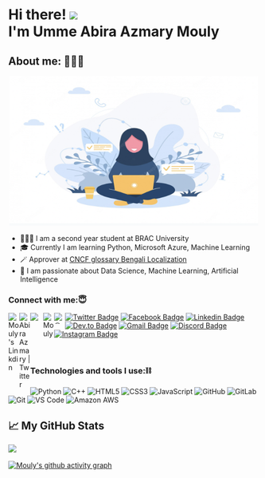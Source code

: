  <h1>Hi there! <img src="https://user-images.githubusercontent.com/42378118/110234147-e3259600-7f4e-11eb-95be-0c4047144dea.gif" width="30"><br>
 I'm Umme Abira Azmary Mouly </h1> 

<h2> About me: 👩🏻‍💻 </h2>

<div align="center">
<img src="https://github.com/Mouly22/Mouly22/blob/main/Screenshot%202022-05-15%20at%201.23.31%20AM.png" alt="Computer and girl" style="align: center;width:500px;height:300px;">
</div>

- 💁🏻‍♀️ I am a second year student at BRAC University
- 🎓 Currently I am learning Python, Microsoft Azure, Machine Learning
- 🪄 Approver at [CNCF glossary Bengali Localization](https://github.com/cncf/glossary/tree/dev-bn)
- 🚀 I am passionate about Data Science, Machine Learning, Artificial Intelligence


### Connect with me:😇

<a href="https://www.linkedin.com/in/umme-abira-azmary-68404a1bb/">
  <img align="left" alt="Mouly's Linkdin" width="22px" src="https://cdn.jsdelivr.net/npm/simple-icons@v3/icons/linkedin.svg" />
</a>
<a href="https://twitter.com/AbiraAzmary">
  <img align="left" alt="AbiraAzmary | Twitter" width="22px" src="https://cdn.jsdelivr.net/npm/simple-icons@v3/icons/twitter.svg" />
</a>
<a href="Mail to: abiraazmary22@gmail.com ">
  <img align="left" width="26px" src="https://cdn.jsdelivr.net/npm/simple-icons@v3/icons/gmail.svg" />
</a>
<a href="https://discord.com/channels/@me">
  <img align="left" alt="Mouly" width="22px" src="https://cdn.jsdelivr.net/npm/simple-icons@v3/icons/discord.svg" />
</a>
<a href="https://dev.to/mouly22" target="blank"><img align="left" src="https://cdn.jsdelivr.net/npm/simple-icons@3.0.1/icons/medium.svg" alt="@abiraazmary22" height="22" width="22" /></a>


[![Twitter Badge](https://img.shields.io/badge/-AbiraaMouly-blue?style=plastic&logo=Twitter&logoColor=white&link=https://twitter.com/AbiraaMouly/)](https://twitter.com/AbiraaMouly/)
[![Facebook Badge](https://img.shields.io/badge/-Umme_Abira_Azmary-blue?style=plastic&logo=Facebook&logoColor=white&link=https://https://www.facebook.com/profile.php?id=100007779378903/)](https://https://www.facebook.com/profile.php?id=100007779378903/)
[![Linkedin Badge](https://img.shields.io/badge/--blue?style=plastic&logo=Linkedin&logoColor=white&link=https://www.linkedin.com/in/abiraazmary/)](https://www.linkedin.com/in/moshfiqrony/)
[![Dev.to Badge](https://img.shields.io/badge/-@abiraazmary22-black?style=plastic&labelColor=000000&logo=DEV.to&link=https://dev.to/mouly22/)](https://medium.com/@abiraazmary22)
[![Gmail Badge](https://img.shields.io/badge/-abiraazmary22@gmail.com-c14438?style=plastic&logo=Gmail&logoColor=white&link=mailto:abiraazmary22@gmail.com)](mailto:abiraazmary22@gmail.com)
[![Discord Badge](https://img.shields.io/badge/-Mouly#4276-purple?style=plastic&logo=Discord&logoColor=white&link=https://discord.com/channels/@me/)](https://discord.com/channels/@me)
[![Instagram Badge](https://img.shields.io/badge/-_abiraazmary_-pink?style=plastic&logo=instagram&logoColor=white&link=https://www.instagram.com/_abiraazmary_//)](https://www.instagram.com/_abiraazmary_/)

<br>

### Technologies and tools I use:⛓
![Python](https://img.shields.io/badge/-Python-8fcfd1?style=plastic&logo=Python)
![C++](https://img.shields.io/badge/-C++-00599C?style=plastic&logo=c)
![HTML5](https://img.shields.io/badge/-HTML5-E34F26?style=plastic&logo=html5&logoColor=white)
![CSS3](https://img.shields.io/badge/-CSS3-1572B6?style=plastic&logo=css3)
![JavaScript](https://img.shields.io/badge/-JavaScript-black?style=plastic&logo=javascript)
![GitHub](https://img.shields.io/badge/-GitHub-181717?style=plastic&logo=github)
![GitLab](https://img.shields.io/badge/-GitLab-FCA121?style=plastic&logo=gitlab)
![Git](https://img.shields.io/badge/-Git-black?style=plastic&logo=git)
![VS Code](https://img.shields.io/badge/-VS%20Code-007ACC?style=plastic&logo=visual-studio-code)
![Amazon AWS](https://img.shields.io/badge/Amazon%20AWS-232F3E?style=plastic&logo=amazon-aws)

<h2> 📈 My GitHub Stats </h2>
<p>
  <a align = "center" href="#"><img src="https://github-readme-stats.vercel.app/api?username=Mouly22&show_icons=true&count_private=true&theme=radical" width="450"></a>
</p>


[![Mouly's github activity graph](https://activity-graph.herokuapp.com/graph?username=Mouly22&show_icons=true&theme=radical)](https://github.com/ashutosh00710/github-readme-activity-graph)
 
 <!--[Mouly22's GitHub activity graph](https://activity-graph.herokuapp.com/graph?username=Mouly22&theme=xcode)>
